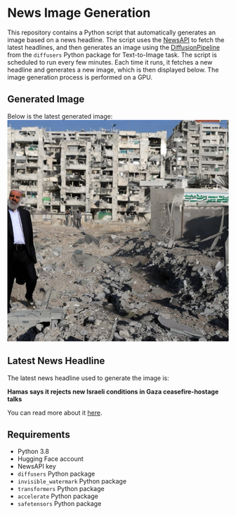 # News Image Generation
This repository contains a Python script that automatically generates an image based on a news headline. The script uses the [NewsAPI](https://newsapi.org/) to fetch the latest headlines, and then generates an image using the [DiffusionPipeline](https://github.com/huggingface/diffusers) from the `diffusers` Python package for Text-to-Image task.
The script is scheduled to run every few minutes. Each time it runs, it fetches a new headline and generates a new image, which is then displayed below. The image generation process is performed on a GPU.

## Generated Image
Below is the latest generated image:
![Generated Image](image.png)

## Latest News Headline
The latest news headline used to generate the image is:

**Hamas says it rejects new Israeli conditions in Gaza ceasefire-hostage talks**

You can read more about it [here](https://news.google.com/rss/articles/CBMiX0FVX3lxTE5Oelp5R0hXUUxSeVdPeGZnMXdXa3ZFblNTXzRQb3R4aWQ3UWhtS3M1djZTNTg4WTlYTUdYdVFhVk4yTElLQVJKM0M2Zmd4aF84eW5Ra1YyMUQ4YTY5LXVn?oc=5).

## Requirements
- Python 3.8
- Hugging Face account
- NewsAPI key
- `diffusers` Python package
- `invisible_watermark` Python package
- `transformers` Python package
- `accelerate` Python package
- `safetensors` Python package
